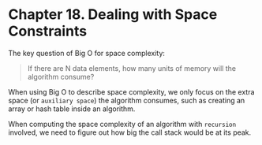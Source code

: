 # Chapter 18. Dealing with Space Constraints

The key question of Big O for space complexity:

> If there are N data elements, how many units of memory will the algorithm consume?

When using Big O to describe space complexity, we only focus on the extra space (or `auxiliary space`) the algorithm consumes, such as creating an array or hash table inside an algorithm.

When computing the space complexity of an algorithm with `recursion` involved, we need to figure out how big the call stack would be at its peak.

